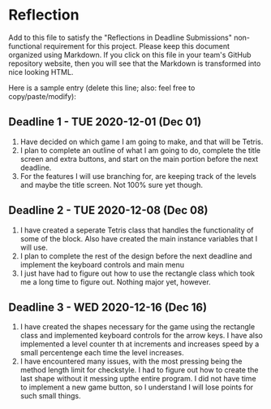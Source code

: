 # Reflection

Add to this file to satisfy the "Reflections in Deadline Submissions" non-functional 
requirement for this project. Please keep this document organized using Markdown. If you
click on this file in your team's GitHub repository website, then you will see
that the Markdown is transformed into nice looking HTML.

Here is a sample entry (delete this line; also: feel free to copy/paste/modify):

## Deadline 1 - TUE 2020-12-01 (Dec 01)

1. Have decided on which game I am going to make, and that will be Tetris.
2. I plan to complete an outline of what I am going to do, complete the title screen and extra buttons, and start on the main portion before the next deadline.
3. For the features I will use branching for, are keeping track of the levels and maybe the title screen. Not 100% sure yet though.

## Deadline 2 - TUE 2020-12-08 (Dec 08)

1. I have created a seperate Tetris class that handles the functionality of some of the block. Also have created the main instance variables that I will use.
2. I plan to complete the rest of the design before the next deadline and implement the keyboard controls and main menu
3. I just have had to figure out how to use the rectangle class which took me a long time to figure out. Nothing major yet, however.

## Deadline 3 - WED 2020-12-16 (Dec 16)

1. I have created the shapes necessary for the game using the rectangle class and implemented keyboard controls for the arrow keys. I have also implemented a level counter th
at increments and increases speed by a small percentenge each time the level increases.
2. I have encountered many issues, with the most pressing being the method length limit for checkstyle. I had to figure out how to create the last shape without it messing upthe entire program. I did not have time to implement a new game button, so I understand I will lose points for such small things.